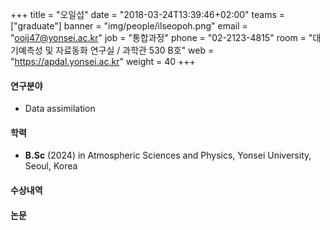 ﻿+++
title = "오일섭"
date = "2018-03-24T13:39:46+02:00"
teams = ["graduate"]
banner = "img/people/ilseopoh.png"
email = "ooij47@yonsei.ac.kr"
job = "통합과정"
phone = "02-2123-4815"
room = "대기예측성 및 자료동화 연구실 / 과학관 530 B호"
web = "https://apdal.yonsei.ac.kr"
weight = 40
+++

#### 연구분야
+ Data assimilation

#### 학력
+ **B.Sc** (2024) in Atmospheric Sciences and Physics, Yonsei University, Seoul, Korea

#### 수상내역


#### 논문

